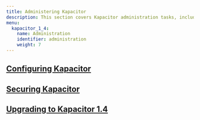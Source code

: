 ```yaml
---
title: Administering Kapacitor
description: This section covers Kapacitor administration tasks, including configuring, securing, and upgrading.
menu:
  kapacitor_1_4:
    name: Administration
    identifier: administration
    weight: 7
---
```


## [Configuring Kapacitor](/kapacitor/v1.4/administration/configuration/)

## [Securing Kapacitor](/kapacitor/v1.4/administration/security/)

## [Upgrading to Kapacitor 1.4](/kapacitor/v1.4/administration/upgrading/)
